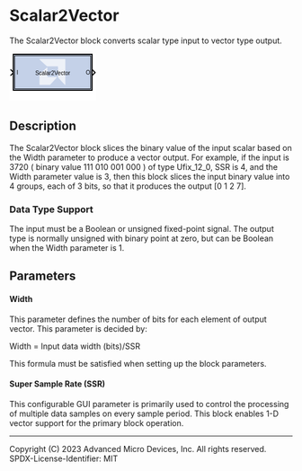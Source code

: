 # Scalar2Vector

The Scalar2Vector block converts scalar type input to vector type
output.

![](./Images/block.png)

## Description

The Scalar2Vector block slices the binary value of the input
scalar based on the Width parameter to produce a vector output. For
example, if the input is 3720 ( binary value 111 010 001 000 ) of type
Ufix_12_0, SSR is 4, and the Width parameter value is 3, then this
block slices the input binary value into 4 groups, each of 3 bits, so
that it produces the output \[0 1 2 7\].

### Data Type Support

The input must be a Boolean or unsigned fixed-point signal. The output
type is normally unsigned with binary point at zero, but can be Boolean
when the Width parameter is 1.



## Parameters

#### Width
This parameter defines the number of bits for each element of
output vector. This parameter is decided by:

Width = Input data width (bits)/SSR

This formula must be satisfied when setting up the block parameters.

#### Super Sample Rate (SSR)
This configurable GUI parameter is primarily
used to control the processing of multiple data samples on every sample
period. This block enables 1-D vector support for the primary block
operation.

--------------
Copyright (C) 2023 Advanced Micro Devices, Inc. All rights reserved.
SPDX-License-Identifier: MIT

